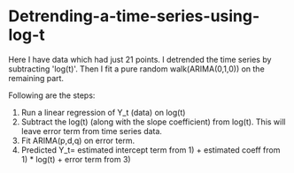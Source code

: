 # Detrending-a-time-series-using-log-t

Here I have data which had just 21 points. I detrended the time series by subtracting 'log(t)'. Then I fit a pure random walk(ARIMA(0,1,0)) on the remaining part.

Following are the steps:

1) Run a linear regression of Y_t (data) on log(t)
2) Subtract the log(t) (along with the slope coefficient) from log(t). This will leave error term from time series data.
3) Fit ARIMA(p,d,q) on error term.
4) Predicted Y_t= estimated intercept term from 1) + estimated coeff from 1) * log(t) + error term from 3)

